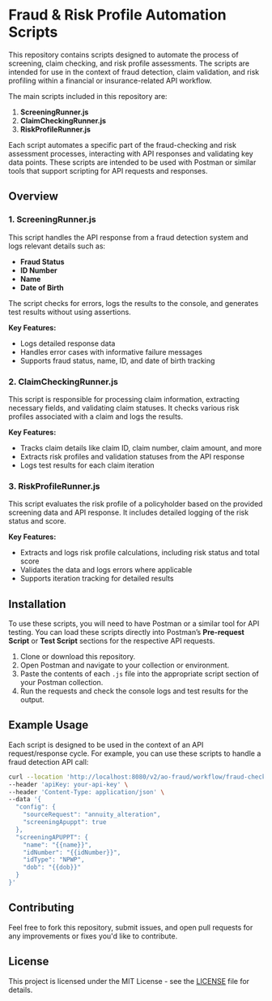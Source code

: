 # Fraud & Risk Profile Automation Scripts

This repository contains scripts designed to automate the process of screening, claim checking, and risk profile assessments. The scripts are intended for use in the context of fraud detection, claim validation, and risk profiling within a financial or insurance-related API workflow.

The main scripts included in this repository are:

1. **ScreeningRunner.js**
2. **ClaimCheckingRunner.js**
3. **RiskProfileRunner.js**

Each script automates a specific part of the fraud-checking and risk assessment processes, interacting with API responses and validating key data points. These scripts are intended to be used with Postman or similar tools that support scripting for API requests and responses.

## Overview

### 1. **ScreeningRunner.js**

This script handles the API response from a fraud detection system and logs relevant details such as:

* **Fraud Status**
* **ID Number**
* **Name**
* **Date of Birth**

The script checks for errors, logs the results to the console, and generates test results without using assertions.

**Key Features:**

* Logs detailed response data
* Handles error cases with informative failure messages
* Supports fraud status, name, ID, and date of birth tracking

### 2. **ClaimCheckingRunner.js**

This script is responsible for processing claim information, extracting necessary fields, and validating claim statuses. It checks various risk profiles associated with a claim and logs the results.

**Key Features:**

* Tracks claim details like claim ID, claim number, claim amount, and more
* Extracts risk profiles and validation statuses from the API response
* Logs test results for each claim iteration

### 3. **RiskProfileRunner.js**

This script evaluates the risk profile of a policyholder based on the provided screening data and API response. It includes detailed logging of the risk status and score.

**Key Features:**

* Extracts and logs risk profile calculations, including risk status and total score
* Validates the data and logs errors where applicable
* Supports iteration tracking for detailed results

## Installation

To use these scripts, you will need to have Postman or a similar tool for API testing. You can load these scripts directly into Postman’s **Pre-request Script** or **Test Script** sections for the respective API requests.

1. Clone or download this repository.
2. Open Postman and navigate to your collection or environment.
3. Paste the contents of each `.js` file into the appropriate script section of your Postman collection.
4. Run the requests and check the console logs and test results for the output.

## Example Usage

Each script is designed to be used in the context of an API request/response cycle. For example, you can use these scripts to handle a fraud detection API call:

```bash
curl --location 'http://localhost:8080/v2/ao-fraud/workflow/fraud-checking' \
--header 'apiKey: your-api-key' \
--header 'Content-Type: application/json' \
--data '{
  "config": {
    "sourceRequest": "annuity_alteration", 
    "screeningApuppt": true
  },
  "screeningAPUPPT": {
    "name": "{{name}}",
    "idNumber": "{{idNumber}}",
    "idType": "NPWP",
    "dob": "{{dob}}"
  }
}'
```

## Contributing

Feel free to fork this repository, submit issues, and open pull requests for any improvements or fixes you'd like to contribute.

## License

This project is licensed under the MIT License - see the [LICENSE](LICENSE) file for details.
